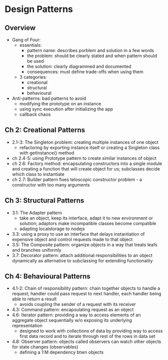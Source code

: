 # Design Patterns 

## Overview 
- Gang of Four: 
    - essentials: 
        - pattern name: describes porblem and solution in a few words
        - the problem: should be clearly stated and when pattern should be used
        - the solution: clearly diagrammed and documented 
        - consequences: must define trade-offs when using them 
    - 3 categories: 
        - creational 
        - structural 
        - behavioural 
- Anti-patterns: bad patterns to avoid 
    - modifying the prototype on an instance 
    - using sync execution after initializing the app 
    - callback chaos

## Ch 2: Creational Patterns 
- 2.1-3: The Singleton problem: creating multiple instances of one object 
    - refactoring by exporting instance itself or creating a Singleton class with getInstance() method
- ch 2.4-5: using Prototype pattern to create similar instances of object
- ch 2.6: Factory method: encapsulating constructors into a single module and creating a function that will create object for us; subclasses decide which class to instantiate 
- ch 2.7: Builder pattern fixes teloscopic constructor problem - a constructor with too many arguments 

## Ch 3: Structural Patterns 
- 3.1: The Adapter pattern 
    - take an object, keep its interface, adapt it to new environment or solution; adaptors make incompatible classes become compatible
    - adapting localstorage to nodejs
- 3.3: using a proxy to use an interface that delays instantiation of expensive object and control requests made to that object
- 3.5: The Composite pattern: organize objects in a way that treats leafs and branches uniformly
- 3.7: Decorator pattern: attach additional responsibilities to an object dynamically as alternative to subclassing for extending functionality

## Ch 4: Behavioural Patterns 
- 4.1-2: Chain of responsibility pattern: chain together objects to handle a request; handler could pass request to next handler, each handler being able to return a result
    - avoids coupling the sender of a request with its receiver 
- 4.3: Command pattern: encapsulating request as an object
- 4.6: Iterator pattern: providing a way to access elements of an aggregate object sequentially w/o exposing its underlying representation
    - designed to work with collections of data by providing way to access first data record and to iterate through rest of the rows in data set 
- 4.8: Observer pattern: objects called observers can watch other objects for state changes (observables) 
    - defining a 1:M dependency btwn objects
